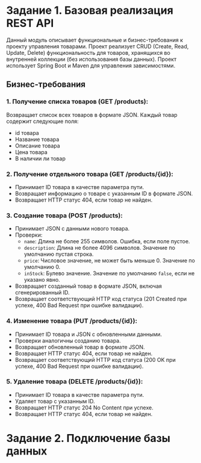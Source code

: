 # Задание 1. Базовая реализация REST API

Данный модуль описывает функциональные и бизнес-требования к проекту управления товарами. Проект реализует
CRUD (Create, Read, Update, Delete) функциональность для товаров, хранящихся во внутренней коллекции (без
использования базы данных). Проект использует Spring Boot и Maven для управления зависимостями.

## Бизнес-требования

### 1. Получение списка товаров (GET /products):

Возвращает список всех товаров в формате JSON. Каждый товар содержит следующие поля:
* id товара
* Название товара
* Описание товара
* Цена товара
* В наличии ли товар

### 2. Получение отдельного товара (GET /products/{id}):

* Принимает ID товара в качестве параметра пути.
* Возвращает информацию о товаре с указанным ID в формате JSON.
* Возвращает HTTP статус 404, если товар не найден.

### 3. Создание товара (POST /products):

* Принимает JSON с данными нового товара.
* Проверки:
    * `name`: Длина не более 255 символов. Ошибка, если поле пустое.
    * `description`: Длина не более 4096 символов. Значение по умолчанию пустая строка.
    * `price`: Числовое значение, не может быть меньше 0. Значение по умолчанию 0.
    * `inStock`: Булево значение. Значение по умолчанию `false`, если не указано явно.
* Возвращает созданный товар в формате JSON, включая сгенерированный ID.
* Возвращает соответствующий HTTP код статуса (201 Created при успехе, 400 Bad Request при ошибке валидации).

### 4. Изменение товара (PUT /products/{id}):

* Принимает ID товара и JSON с обновленными данными.
* Проверки аналогичны созданию товара.
* Возвращает обновленный товар в формате JSON.
* Возвращает HTTP статус 404, если товар не найден.
* Возвращает соответствующий HTTP код статуса (200 OK при успехе, 400 Bad Request при ошибке валидации).

### 5. Удаление товара (DELETE /products/{id}):

* Принимает ID товара в качестве параметра пути.
* Удаляет товар с указанным ID.
* Возвращает HTTP статус 204 No Content при успехе.
* Возвращает HTTP статус 404, если товар не найден.

# Задание 2. Подключение базы данных

